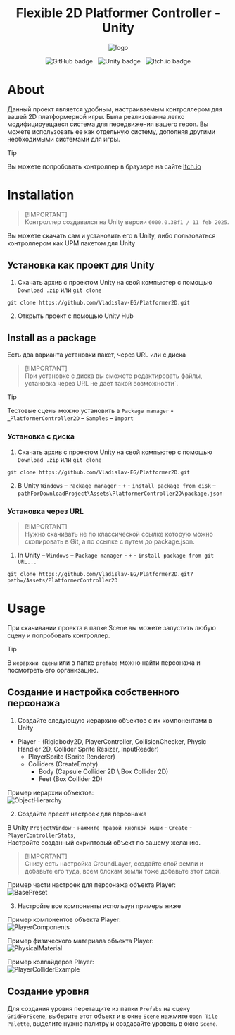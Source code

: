 <h1 align="center">Flexible 2D Platformer Controller - Unity</h1>



<p align="center">
    <img src="Assets/ForGithub/logo.gif" alt="logo" />
</p>


<p align="center">
  <!-- GitHub profile -->
  <a href="https://github.com/Vladislav-EG" style="text-decoration: none !important;">
    <img
      src="https://img.shields.io/static/v1?style=flat&label=GitHub&message=Vladislav-EG&color=6243c4&logo=github"
      alt="GitHub badge"
      style="border: none;"
    />
  </a>
   
  <!-- Unity version -->
  <a href="https://unity3d.com/" style="text-decoration: none !important;">
    <img
      src="https://img.shields.io/badge/Unity-6000.0.38f1-6243c4?style=flat&logo=unity"
      alt="Unity badge"
      style="border: none;"
    />
  </a>
   
  <!-- Itch.io profile -->
  <a href="https://itch.io/profile/ilovevladislav" style="text-decoration: none !important;">
    <img
      src="https://img.shields.io/static/v1?style=flat&label=Itch.io&message=ilovevladislav&color=6243c4&logo=Itch.io&logoColor=white"
      alt="Itch.io badge"
      style="border: none;"
    />
  </a>
</p>




# About

Данный проект является удобным, настраиваемым контроллером для вашей 2D платформерной игры. 
Была реализованна легко модифицируещаеся система для передвижения вашего героя. 
Вы можете использовать ее как отдельную систему, дополняя другими необходимыми системами для игры. 

> [!TIP]
> Вы можете попробовать контроллер в браузере на сайте [Itch.io](https://ilovevladislav.itch.io/platformer-controller-2d)

# Installation
> [!IMPORTANT]<br/>
> Контроллер создавался на Unity версии `6000.0.38f1 / 11 feb 2025`.

Вы можете скачать сам и установить его в Unity, либо пользоваться контроллером как UPM пакетом для Unity

## Установка как проект для Unity

1. Скачать архив с проектом Unity на свой компьютер с помощью `Download .zip` или `git clone`

```console
git clone https://github.com/Vladislav-EG/Platformer2D.git
```

2. Открыть проект с помощью Unity Hub

## Install as a package

Есть два варианта установки пакет, через URL или с диска

> [!IMPORTANT]<br/>
> При установке с диска вы сможете редактировать файлы, установка через URL не дает такой возможности`.

> [!TIP]
> Тестовые сцены можно установить в `Package manager` **-** _`PlatformerController2D` **–** `Samples` **–** `Import`

### Установка с диска

1. Скачать архив с проектом Unity на свой компьютер с помощью `Download .zip` или `git clone`

```console
git clone https://github.com/Vladislav-EG/Platformer2D.git
```

2. В Unity `Windows` – `Package manager` - `+` - `install package from disk` – `pathForDownloadProject\Assets\PlatformerController2D\package.json`


### Установка через URL

> [!IMPORTANT]<br/>
> Нужно скачивать не по классической ссылке которую можно скопировать в Git, а по ссылке с путем до package.json.

1. In Unity – `Windows` – `Package manager` - `+` - `install package from git URL...`

```console
git clone https://github.com/Vladislav-EG/Platformer2D.git?path=/Assets/PlatformerController2D
```

# Usage

При скачивании проекта в папке Scene вы можете запустить любую сцену и попробовать контроллер. 

> [!TIP]
> В `иерархии сцены` или в папке `prefabs` можно найти персонажа и посмотреть его организацию.

## Создание и настройка собственного персонажа

1. Создайте следующую иерархию объектов c их компонентами в Unity

- Player - (Rigidbody2D, PlayerController, CollisionChecker, Physic Handler 2D, Collider Sprite Resizer, InputReader)
  - PlayerSprite (Sprite Renderer)
  - Colliders (CreateEmpty)
    - Body (Capsule Collider 2D \ Box Collider 2D)
    - Feet (Box Collider 2D)

Пример иерархии объектов:  
![ObjectHierarchy](Assets/ForGithub/ObjectHierarchy.png)

2. Создайте пресет настроек для персонажа

В Unity `ProjectWindow` - `нажмите правой кнопкой мыши` - `Create` - `PlayerControllerStats`,  
Настройте созданный скриптовый объект по вашему желанию.

> [!IMPORTANT]<br/>
>Снизу есть настройка GroundLayer, создайте слой земли и добавьте его туда, всем блокам земли тоже добавьте этот слой.

Пример части настроек для персонажа объекта Player:  
![BasePreset](Assets/ForGithub/BasePreset.PNG)

3. Настройте все компоненты используя примеры ниже 

Пример компонентов объекта Player:  
![PlayerComponents](Assets/ForGithub/PlayerComponents.PNG)

Пример физического материала объекта Player:  
![PhysicalMaterial](Assets/ForGithub/PhysicalMaterial.PNG)

Пример коллайдеров Player:  
![PlayerColliderExample](Assets/ForGithub/PlayerColliderExample.PNG)

## Создание уровня 

Для создания уровня перетащите из папки `Prefabs` на сцену `GridForScene`, выберите этот объект и в окне `Scene` нажмите `Open Tile Palette`,
выделите нужно палитру и создавайте уровень в окне `Scene`.






